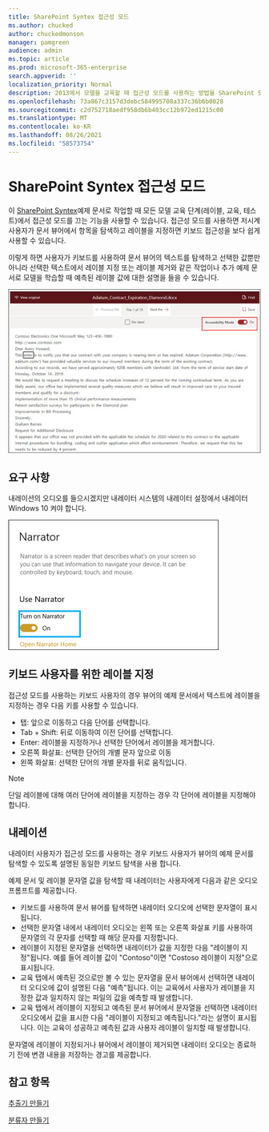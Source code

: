 ```yaml
---
title: SharePoint Syntex 접근성 모드
ms.author: chucked
author: chuckedmonson
manager: pamgreen
audience: admin
ms.topic: article
ms.prod: microsoft-365-enterprise
search.appverid: ''
localization_priority: Normal
description: 2013에서 모델을 교육할 때 접근성 모드를 사용하는 방법을 SharePoint Syntex.
ms.openlocfilehash: 73a867c3157d3debc584995708a337c36b6b0028
ms.sourcegitcommit: c2d752718aedf958db6b403cc12b972ed1215c00
ms.translationtype: MT
ms.contentlocale: ko-KR
ms.lasthandoff: 08/26/2021
ms.locfileid: "58573754"
---
```

# <a name="sharepoint-syntex-accessibility-mode"></a>SharePoint Syntex 접근성 모드

이 [SharePoint Syntex](index.md)예제 문서로 작업할 때 모든 모델 교육 단계(레이블, 교육, 테스트)에서 접근성 모드를 끄는 기능을 사용할 수 있습니다. 접근성 모드를 사용하면 저시계 사용자가 문서 뷰어에서 항목을 탐색하고 레이블을 지정하면 키보드 접근성을 보다 쉽게 사용할 수 있습니다.

이렇게 하면 사용자가 키보드를 사용하여 문서 뷰어의 텍스트를 탐색하고 선택한 값뿐만 아니라 선택한 텍스트에서 레이블 지정 또는 레이블 제거와 같은 작업이나 추가 예제 문서로 모델을 학습할 때 예측된 레이블 값에 대한 설명을 들을 수 있습니다. 


![접근성 모드.](../media/content-understanding/accessibility-mode.png)

## <a name="requirements"></a>요구 사항

내레이션의 오디오를 들으시겠지만 내레이터 [](https://support.microsoft.com/windows/complete-guide-to-narrator-e4397a0d-ef4f-b386-d8ae-c172f109bdb1) 시스템의 내레이터 설정에서 내레이터 Windows 10 켜야 합니다.

![내레이터를 켜야 합니다.](../media/content-understanding/narrator-settings.png)

## <a name="labeling-for-keyboard-users"></a>키보드 사용자를 위한 레이블 지정

접근성 모드를 사용하는 키보드 사용자의 경우 뷰어의 예제 문서에서 텍스트에 레이블을 지정하는 경우 다음 키를 사용할 수 있습니다.

- 탭: 앞으로 이동하고 다음 단어를 선택합니다.
- Tab + Shift: 뒤로 이동하여 이전 단어를 선택합니다.
- Enter: 레이블을 지정하거나 선택한 단어에서 레이블을 제거합니다.
- 오른쪽 화살표: 선택한 단어의 개별 문자 앞으로 이동
- 왼쪽 화살표: 선택한 단어의 개별 문자를 뒤로 움직입니다.

> [!NOTE]
> 단일 레이블에 대해 여러 단어에 레이블을 지정하는 경우 각 단어에 레이블을 지정해야 합니다.


## <a name="narration"></a>내레이션

내레이터 사용자가 접근성 모드를 사용하는 경우 키보드 사용자가 뷰어의 예제 문서를 탐색할 수 있도록 설명된 동일한 키보드 탐색을 사용 합니다.

예제 문서 및 레이블 문자열 값을 탐색할 때 내레이터는 사용자에게 다음과 같은 오디오 프롬프트를 제공합니다.

- 키보드를 사용하여 문서 뷰어를 탐색하면 내레이터 오디오에 선택한 문자열이 표시됩니다.
- 선택한 문자열 내에서 내레이터 오디오는 왼쪽 또는 오른쪽 화살표 키를 사용하여 문자열의 각 문자를 선택할 때 해당 문자를 지정합니다.
- 레이블이 지정된 문자열을 선택하면 내레이터가 값을 지정한 다음 "레이블이 지정"됩니다.  예를 들어 레이블 값이 "Contoso"이면 "Costoso 레이블이 지정"으로 표시됩니다. 
- 교육 탭에서 예측된 것으로만 볼 수 있는 문자열을 문서 뷰어에서 선택하면 내레이터 오디오에 값이 설명된 다음 "예측"됩니다. 이는 교육에서 사용자가 레이블을 지정한 값과 일치하지 않는 파일의 값을 예측할 때 발생합니다.
- 교육 탭에서 레이블이 지정되고 예측된 문서 뷰어에서 문자열을 선택하면 내레이터 오디오에서 값을 표시한 다음 "레이블이 지정되고 예측됩니다."라는 설명이 표시됩니다. 이는 교육이 성공하고 예측된 값과 사용자 레이블이 일치할 때 발생합니다.

문자열에 레이블이 지정되거나 뷰어에서 레이블이 제거되면 내레이터 오디오는 종료하기 전에 변경 내용을 저장하는 경고를 제공합니다.

## <a name="see-also"></a>참고 항목

[추출기 만들기](create-an-extractor.md)

[분류자 만들기](create-a-classifier.md)










 


  
  



